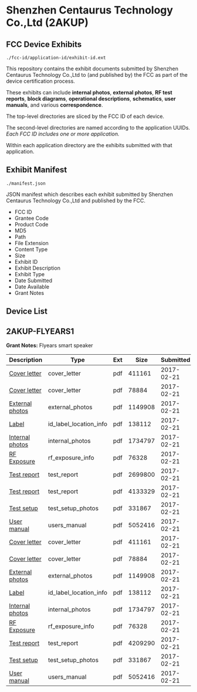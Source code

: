 # Shenzhen Centaurus Technology Co.,Ltd (2AKUP)
## FCC Device Exhibits

```
./fcc-id/application-id/exhibit-id.ext
```

This repository contains the exhibit documents submitted by Shenzhen Centaurus Technology Co.,Ltd to (and published by) the FCC as part of the device certification process.

These exhibits can include **internal photos**, **external photos**, **RF test reports**, **block diagrams**, **operational descriptions**, **schematics**, **user manuals**, and various **correspondence**.

The top-level directories are sliced by the FCC ID of each device.

The second-level directories are named according to the application UUIDs. *Each FCC ID includes one or more application.*

Within each application directory are the exhibits submitted with that application. 

## Exhibit Manifest

```
./manifest.json
```

JSON manifest which describes each exhibit submitted by Shenzhen Centaurus Technology Co.,Ltd and published by the FCC.

- FCC ID
- Grantee Code
- Product Code
- MD5
- Path
- File Extension
- Content Type
- Size
- Exhibit ID
- Exhibit Description
- Exhibit Type
- Date Submitted
- Date Available
- Grant Notes

## Device List
## 2AKUP-FLYEARS1
**Grant Notes:** Flyears smart speaker

| Description | Type | Ext | Size | Submitted | Available |
| ----------- | ---- | --- | ---- | --------- | --------- |
| [Cover letter](2AKUP-FLYEARS1/450af12fd8a447b248be111b759665d9/3290502.pdf) | cover_letter | pdf | 411161 | 2017-02-21 | 2017-02-21 |
| [Cover letter](2AKUP-FLYEARS1/450af12fd8a447b248be111b759665d9/3290503.pdf) | cover_letter | pdf | 78884 | 2017-02-21 | 2017-02-21 |
| [External photos](2AKUP-FLYEARS1/450af12fd8a447b248be111b759665d9/3290504.pdf) | external_photos | pdf | 1149908 | 2017-02-21 | 2017-02-21 |
| [Label](2AKUP-FLYEARS1/450af12fd8a447b248be111b759665d9/3290505.pdf) | id_label_location_info | pdf | 138112 | 2017-02-21 | 2017-02-21 |
| [Internal photos](2AKUP-FLYEARS1/450af12fd8a447b248be111b759665d9/3290506.pdf) | internal_photos | pdf | 1734797 | 2017-02-21 | 2017-02-21 |
| [RF Exposure](2AKUP-FLYEARS1/450af12fd8a447b248be111b759665d9/3290508.pdf) | rf_exposure_info | pdf | 76328 | 2017-02-21 | 2017-02-21 |
| [Test report](2AKUP-FLYEARS1/450af12fd8a447b248be111b759665d9/3290510.pdf) | test_report | pdf | 2699800 | 2017-02-21 | 2017-02-21 |
| [Test report](2AKUP-FLYEARS1/450af12fd8a447b248be111b759665d9/3290511.pdf) | test_report | pdf | 4133329 | 2017-02-21 | 2017-02-21 |
| [Test setup](2AKUP-FLYEARS1/450af12fd8a447b248be111b759665d9/3290512.pdf) | test_setup_photos | pdf | 331867 | 2017-02-21 | 2017-02-21 |
| [User manual](2AKUP-FLYEARS1/450af12fd8a447b248be111b759665d9/3290513.pdf) | users_manual | pdf | 5052416 | 2017-02-21 | 2017-02-21 |
| [Cover letter](2AKUP-FLYEARS1/0154ac5d21e5c41653ab55840a1a4d54/3290502.pdf) | cover_letter | pdf | 411161 | 2017-02-21 | 2017-02-21 |
| [Cover letter](2AKUP-FLYEARS1/0154ac5d21e5c41653ab55840a1a4d54/3290503.pdf) | cover_letter | pdf | 78884 | 2017-02-21 | 2017-02-21 |
| [External photos](2AKUP-FLYEARS1/0154ac5d21e5c41653ab55840a1a4d54/3290504.pdf) | external_photos | pdf | 1149908 | 2017-02-21 | 2017-02-21 |
| [Label](2AKUP-FLYEARS1/0154ac5d21e5c41653ab55840a1a4d54/3290505.pdf) | id_label_location_info | pdf | 138112 | 2017-02-21 | 2017-02-21 |
| [Internal photos](2AKUP-FLYEARS1/0154ac5d21e5c41653ab55840a1a4d54/3290506.pdf) | internal_photos | pdf | 1734797 | 2017-02-21 | 2017-02-21 |
| [RF Exposure](2AKUP-FLYEARS1/0154ac5d21e5c41653ab55840a1a4d54/3290508.pdf) | rf_exposure_info | pdf | 76328 | 2017-02-21 | 2017-02-21 |
| [Test report](2AKUP-FLYEARS1/0154ac5d21e5c41653ab55840a1a4d54/3290562.pdf) | test_report | pdf | 4209290 | 2017-02-21 | 2017-02-21 |
| [Test setup](2AKUP-FLYEARS1/0154ac5d21e5c41653ab55840a1a4d54/3290512.pdf) | test_setup_photos | pdf | 331867 | 2017-02-21 | 2017-02-21 |
| [User manual](2AKUP-FLYEARS1/0154ac5d21e5c41653ab55840a1a4d54/3290513.pdf) | users_manual | pdf | 5052416 | 2017-02-21 | 2017-02-21 |
